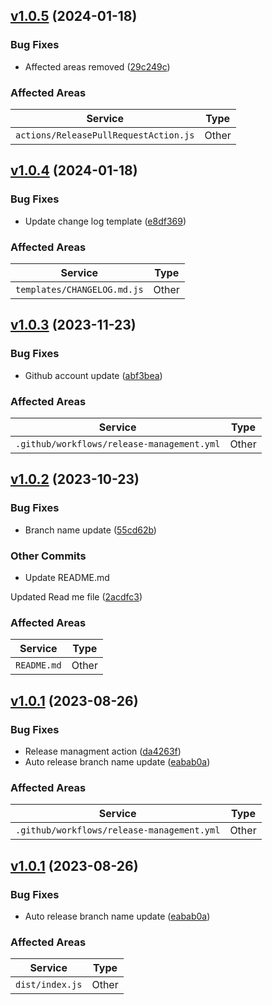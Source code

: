 
            
## [v1.0.5](https://github.com/StotteAdmin/release-management-action/compare/v1.0.4...v1.0.5) (2024-01-18)


### Bug Fixes

* Affected areas removed ([29c249c](https://github.com/StotteAdmin/release-management-action/commit/29c249c72b3795c8d7864cb5cb3e8b42fbc660f5))


### Affected Areas
| **Service**        | **Type**                                         |
|--------------------|---------------------------------------------------------|
| `actions/ReleasePullRequestAction.js` | Other |
<!--- EOR(End Of Release : [v1.0.5]) -->

            
            
## [v1.0.4](https://github.com/StotteAdmin/release-management-action/compare/v1.0.3...v1.0.4) (2024-01-18)


### Bug Fixes

* Update change log template ([e8df369](https://github.com/StotteAdmin/release-management-action/commit/e8df3696be8434dfcdbc65c667b09062770156c3))


### Affected Areas
| **Service**        | **Type**                                         |
|--------------------|---------------------------------------------------------|
| `templates/CHANGELOG.md.js` | Other |
<!--- EOR(End Of Release : [v1.0.4]) -->

            
            
## [v1.0.3](https://github.com/StotteAdmin/release-management-action/compare/v1.0.2...v1.0.3) (2023-11-23)


### Bug Fixes

* Github account update ([abf3bea](https://github.com/StotteAdmin/release-management-action/commit/abf3beab9c72cb2e86a4296db0c19054f8b214ba))


### Affected Areas
| **Service**        | **Type**                                         |
|--------------------|---------------------------------------------------------|
| `.github/workflows/release-management.yml` | Other |
<!--- EOR(End Of Release : [v1.0.3]) -->

            
            
## [v1.0.2](https://github.com/StotteAdmin/release-management-action/compare/v1.0.1...v1.0.2) (2023-10-23)


### Bug Fixes

* Branch name update ([55cd62b](https://github.com/StotteAdmin/release-management-action/commit/55cd62bdf1bf1f05c58561d1ee4cfd9a1241caf4))

### Other Commits

* Update README.md

Updated Read me file ([2acdfc3](https://github.com/StotteAdmin/release-management-action/commit/2acdfc36652fcf59ff9d8cf13d58389e18eb3f9c))

### Affected Areas
| **Service**        | **Type**                                         |
|--------------------|---------------------------------------------------------|
| `README.md` | Other |
<!--- EOR(End Of Release : [v1.0.2]) -->

            
            
## [v1.0.1](https://github.com/StotteAdmin/release-management-action/compare/v1.0.0...v1.0.1) (2023-08-26)


### Bug Fixes

* Release managment action ([da4263f](https://github.com/StotteAdmin/release-management-action/commit/da4263fcf5b3123d30ab8f9c5073fac1fbaee163))
* Auto release branch name update ([eabab0a](https://github.com/StotteAdmin/release-management-action/commit/eabab0a6453518ba3a6257b8ecb909a240a015e3))


### Affected Areas
| **Service**        | **Type**                                         |
|--------------------|---------------------------------------------------------|
| `.github/workflows/release-management.yml` | Other |
<!--- EOR(End Of Release : [v1.0.1]) -->

            
            
## [v1.0.1](https://github.com/StotteAdmin/release-management-action/compare/v1.0.0...v1.0.1) (2023-08-26)


### Bug Fixes

* Auto release branch name update ([eabab0a](https://github.com/StotteAdmin/release-management-action/commit/eabab0a6453518ba3a6257b8ecb909a240a015e3))


### Affected Areas
| **Service**        | **Type**                                         |
|--------------------|---------------------------------------------------------|
| `dist/index.js` | Other |
<!--- EOR(End Of Release : [v1.0.1]) -->

            
        
        
        
        
        
        